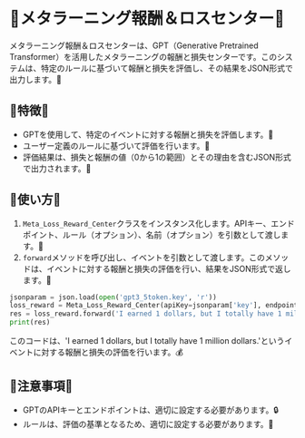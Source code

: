 # 🌸メタラーニング報酬＆ロスセンター🌸

メタラーニング報酬＆ロスセンターは、GPT（Generative Pretrained Transformer）を活用したメタラーニングの報酬と損失センターです。このシステムは、特定のルールに基づいて報酬と損失を評価し、その結果をJSON形式で出力します。🌈

## 🎀特徴🎀

- GPTを使用して、特定のイベントに対する報酬と損失を評価します。🌟
- ユーザー定義のルールに基づいて評価を行います。📝
- 評価結果は、損失と報酬の値（0から1の範囲）とその理由を含むJSON形式で出力されます。🎁

## 🌷使い方🌷

1. `Meta_Loss_Reward_Center`クラスをインスタンス化します。APIキー、エンドポイント、ルール（オプション）、名前（オプション）を引数として渡します。🔑
2. `forward`メソッドを呼び出し、イベントを引数として渡します。このメソッドは、イベントに対する報酬と損失の評価を行い、結果をJSON形式で返します。💌

```python
jsonparam = json.load(open('gpt3_5token.key', 'r'))
loss_reward = Meta_Loss_Reward_Center(apiKey=jsonparam['key'], endpoint=jsonparam['endpoint'], rules='幸せ！')
res = loss_reward.forward('I earned 1 dollars, but I totally have 1 million dollars.')
print(res)
```

このコードは、'I earned 1 dollars, but I totally have 1 million dollars.'というイベントに対する報酬と損失の評価を行います。💰

## 🎈注意事項🎈

- GPTのAPIキーとエンドポイントは、適切に設定する必要があります。🔒
- ルールは、評価の基準となるため、適切に設定する必要があります。📏